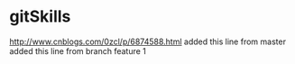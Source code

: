 # gitSkills
http://www.cnblogs.com/0zcl/p/6874588.html
added this line from master
added this line from branch feature 1
